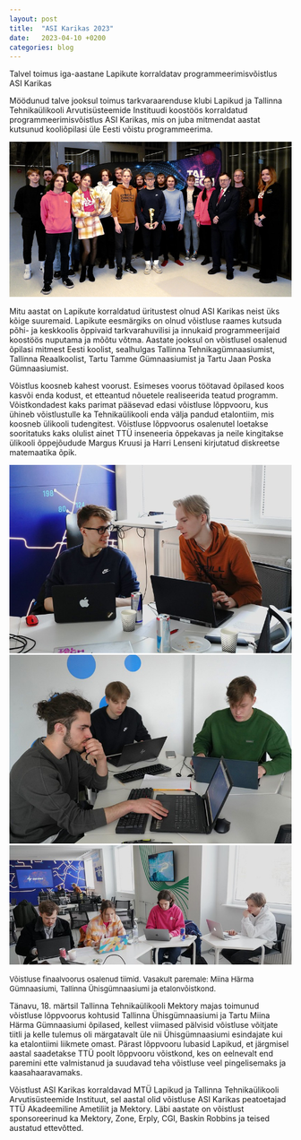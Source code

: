 ```yaml
---
layout: post
title:  "ASI Karikas 2023"
date:   2023-04-10 +0200
categories: blog
---
```


Talvel toimus iga-aastane Lapikute korraldatav programmeerimisvõistlus ASI Karikas

Möödunud talve jooksul toimus tarkvaraarenduse klubi Lapikud ja Tallinna Tehnikaülikooli Arvutisüsteemide
Instituudi
koostöös korraldatud programmeerimisvõistlus ASI Karikas, mis on juba mitmendat aastat kutsunud kooliõpilasi üle
Eesti
võistu programmeerima.

![ASI Karikas 2022 osalejad ja korraldajad](../assets/asi-karikas-2023-images/group_picture.jpeg "ASI Karikas 2022 osalejad ja korraldajad")

Mitu aastat on Lapikute korraldatud üritustest olnud ASI Karikas neist üks kõige suuremaid. Lapikute eesmärgiks
        on
        olnud võistluse raames kutsuda põhi- ja keskkoolis õppivaid tarkvarahuvilisi ja innukaid programmeerijaid
        koostöös
        nuputama ja mõõtu võtma. Aastate jooksul on võistlusel osalenud õpilasi mitmest Eesti koolist, sealhulgas
        Tallinna
        Tehnikagümnaasiumist, Tallinna Reaalkoolist, Tartu Tamme Gümnaasiumist ja Tartu Jaan Poska Gümnaasiumist.

Võistlus koosneb kahest voorust. Esimeses voorus töötavad õpilased koos kasvõi enda kodust, et etteantud
        nõuetele
        realiseerida teatud programm. Võistkondadest kaks parimat pääsevad edasi võistluse lõppvooru, kus ühineb
        võistlustulle ka Tehnikaülikooli enda välja pandud etalontiim, mis koosneb ülikooli tudengitest. Võistluse
        lõppvoorus osalenutel loetakse sooritatuks kaks olulist ainet TTÜ inseneeria õppekavas ja neile kingitakse
        ülikooli
        õppejõudude Margus Kruusi ja Harri Lenseni kirjutatud diskreetse matemaatika õpik.

![Miina Härma tiim](../assets/asi-karikas-2023-images/miina_harma.jpeg "Miina Härma tiim") ![Tallinna Ühisgümnaasiumi tiim](../assets/asi-karikas-2023-images/tallinna_yhisgymnaasium.jpeg "Tallinna Ühisgümnaasiumi tiim") ![Etalontiim](../assets/asi-karikas-2023-images/etalontiim.jpeg "Etalontiim")

<font size=2>Võistluse finaalvoorus osalenud tiimid. Vasakult paremale: Miina Härma Gümnaasiumi, Tallinna Ühisgümnaasiumi ja
        etalonvõistkond.</font>

Tänavu, 18. märtsil Tallinna Tehnikaülikooli Mektory majas toimunud võistluse lõppvoorus kohtusid Tallinna
        Ühisgümnaasiumi
        ja Tartu Miina Härma Gümnaasiumi õpilased, kellest viimased pälvisid võistluse võitjate tiitli ja kelle tulemus
        oli
        märgatavalt üle nii Ühisgümnaasiumi esindajate kui ka etalontiimi liikmete omast. Pärast lõppvooru lubasid
        Lapikud, et järgmisel aastal saadetakse TTÜ poolt lõppvooru võistkond, kes on eelnevalt end paremini ette
        valmistanud
        ja suudavad teha võistluse veel pingelisemaks ja kaasahaaravamaks.

Võistlust ASI Karikas korraldavad MTÜ Lapikud ja Tallinna Tehnikaülikooli Arvutisüsteemide Instituut, sel aastal
        olid võistluse ASI Karikas peatoetajad TTÜ Akadeemiline Ametiliit ja Mektory. Läbi aastate on võistlust
        sponsoreerinud ka Mektory, Zone, Erply, CGI, Baskin Robbins ja teised austatud ettevõtted.